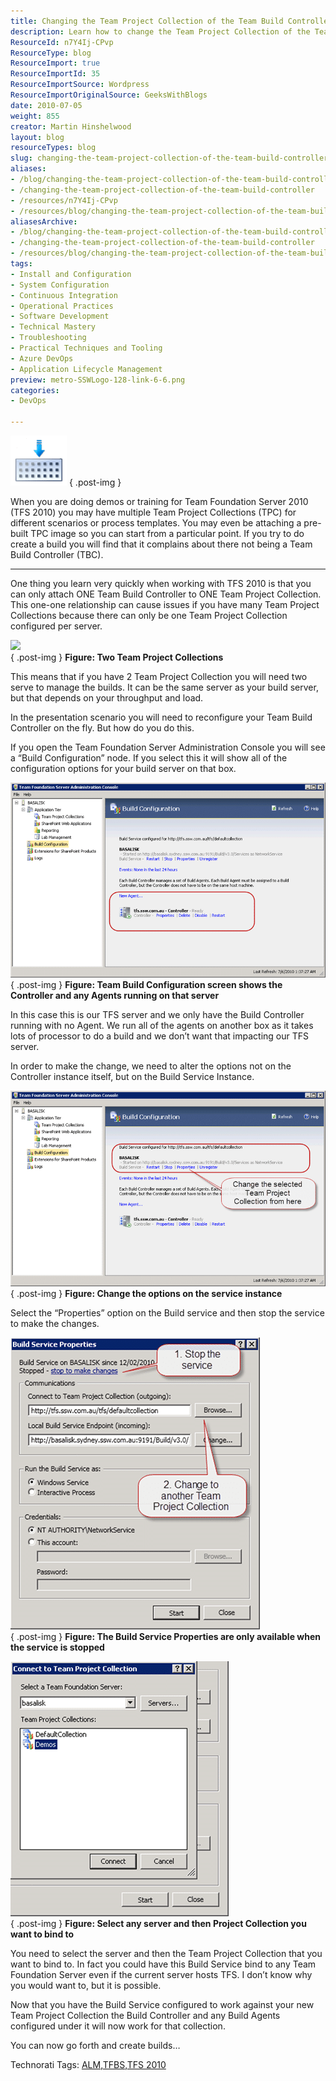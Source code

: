 ```yaml
---
title: Changing the Team Project Collection of the Team Build Controller
description: Learn how to change the Team Project Collection of the Team Build Controller in TFS 2010 for seamless builds and efficient project management. Get started now!
ResourceId: n7Y4Ij-CPvp
ResourceType: blog
ResourceImport: true
ResourceImportId: 35
ResourceImportSource: Wordpress
ResourceImportOriginalSource: GeeksWithBlogs
date: 2010-07-05
weight: 855
creator: Martin Hinshelwood
layout: blog
resourceTypes: blog
slug: changing-the-team-project-collection-of-the-team-build-controller
aliases:
- /blog/changing-the-team-project-collection-of-the-team-build-controller
- /changing-the-team-project-collection-of-the-team-build-controller
- /resources/n7Y4Ij-CPvp
- /resources/blog/changing-the-team-project-collection-of-the-team-build-controller
aliasesArchive:
- /blog/changing-the-team-project-collection-of-the-team-build-controller
- /changing-the-team-project-collection-of-the-team-build-controller
- /resources/blog/changing-the-team-project-collection-of-the-team-build-controller
tags:
- Install and Configuration
- System Configuration
- Continuous Integration
- Operational Practices
- Software Development
- Technical Mastery
- Troubleshooting
- Practical Techniques and Tooling
- Azure DevOps
- Application Lifecycle Management
preview: metro-SSWLogo-128-link-6-6.png
categories:
- DevOps

---
```

![BuildIcon_Large](images/ab2235c2ab06_E4A0-BuildIcon_Large_-1-1.png)
{ .post-img }

When you are doing demos or training for Team Foundation Server 2010 (TFS 2010) you may have multiple Team Project Collections (TPC) for different scenarios or process templates. You may even be attaching a pre-built TPC image so you can start from a particular point. If you try to do create a build you will find that it complains about there not being a Team Build Controller (TBC).

---

One thing you learn very quickly when working with TFS 2010 is that you can only attach ONE Team Build Controller to ONE Team Project Collection. This one-one relationship can cause issues if you have many Team Project Collections because there can only be one Team Project Collection configured per server.

![](images/image12.png)  
{ .post-img }
**Figure: Two Team Project Collections**

This means that if you have 2 Team Project Collection you will need two serve to manage the builds. It can be the same server as your build server, but that depends on your throughput and load.

In the presentation scenario you will need to reconfigure your Team Build Controller on the fly. But how do you do this.

If you open the Team Foundation Server Administration Console you will see a “Build Configuration” node. If you select this it will show all of the configuration options for your build server on that box.

![image](images/ab2235c2ab06_E4A0-image_-5-5.png)  
{ .post-img }
**Figure: Team Build Configuration screen shows the Controller and any Agents running on that server**

In this case this is our TFS server and we only have the Build Controller running with no Agent. We run all of the agents on another box as it takes lots of processor to do a build and we don’t want that impacting our TFS server.

In order to make the change, we need to alter the options not on the Controller instance itself, but on the Build Service Instance.

![image](images/ab2235c2ab06_E4A0-image_-4-4.png)  
{ .post-img }
**Figure: Change the options on the service instance**

Select the “Properties” option on the Build service and then stop the service to make the changes.

![image](images/ab2235c2ab06_E4A0-image_-3-3.png)  
{ .post-img }
**Figure: The Build Service Properties are only available when the service is stopped**

![image](images/ab2235c2ab06_E4A0-image_-2-2.png)  
{ .post-img }
**Figure: Select any server and then Project Collection you want to bind to**

You need to select the server and then the Team Project Collection that you want to bind to. In fact you could have this Build Service bind to any Team Foundation Server even if the current server hosts TFS. I don’t know why you would want to, but it is possible.

Now that you have the Build Service configured to work against your new Team Project Collection the Build Controller and any Build Agents configured under it will now work for that collection.

You can now go forth and create builds…

Technorati Tags: [ALM](http://technorati.com/tags/ALM),[TFBS](http://technorati.com/tags/TFBS),[TFS 2010](http://technorati.com/tags/TFS+2010)
